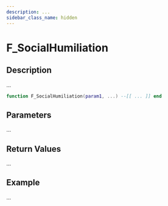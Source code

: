 ```yaml
---
description: ...
sidebar_class_name: hidden
---
```


# F_SocialHumiliation

## Description

...

```lua
function F_SocialHumiliation(param1, ...) --[[ ... ]] end
```

## Parameters

...

## Return Values

...

## Example

...


